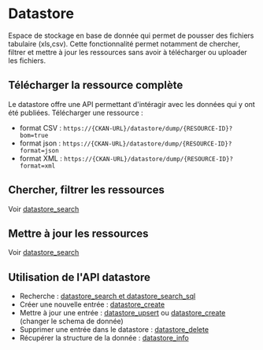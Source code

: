 # Datastore

Espace de stockage en base de donnée qui permet de pousser des fichiers tabulaire (xls,csv). Cette fonctionnalité 
permet notamment de chercher, filtrer et mettre à jour les ressources sans avoir à télécharger ou uploader les fichiers.

## Télécharger la ressource complète
Le datastore offre une API permettant d'intéragir avec les données qui y ont été publiées.
Télécharger une ressource : 
* format CSV : `https://{CKAN-URL}/datastore/dump/{RESOURCE-ID}?bom=true`
* format json : `https://{CKAN-URL}/datastore/dump/{RESOURCE-ID}?format=json`
* format XML : `https://{CKAN-URL}/datastore/dump/{RESOURCE-ID}?format=xml`

## Chercher, filtrer les ressources
Voir [datastore_search](datastore_search)

## Mettre à jour les ressources
Voir [datastore_search](datastore_search)

## Utilisation de l'API datastore
* Recherche : [datastore_search et datastore_search_sql](docs/datastore/datastore_search.md)
* Créer une nouvelle entrée : [datastore_create](docs/datastore/datastore_create.md)
* Mettre à jour une entrée : [datastore_upsert](docs/datastore/datastore_upsert.md) ou
 [datastore_create](docs/datastore/datastore_create.md) (changer le schema de donnée)
* Supprimer une entrée dans le datastore : [datastore_delete](docs/datastore/datastore_delete.md)
* Récupérer la structure de la donnée : [datastore_info](docs/datastore/datastore_info.md)